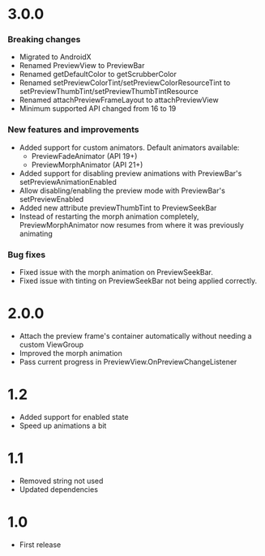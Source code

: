 # 3.0.0

### Breaking changes

- Migrated to AndroidX
- Renamed PreviewView to PreviewBar
- Renamed getDefaultColor to getScrubberColor
- Renamed setPreviewColorTint/setPreviewColorResourceTint to setPreviewThumbTint/setPreviewThumbTintResource
- Renamed attachPreviewFrameLayout to attachPreviewView
- Minimum supported API changed from 16 to 19

### New features and improvements

- Added support for custom animators. Default animators available:
	- PreviewFadeAnimator (API 19+)
	- PreviewMorphAnimator (API 21+)
- Added support for disabling preview animations with PreviewBar's setPreviewAnimationEnabled
- Allow disabling/enabling the preview mode with PreviewBar's setPreviewEnabled
- Added new attribute previewThumbTint to PreviewSeekBar
- Instead of restarting the morph animation completely,
PreviewMorphAnimator now resumes from where it was previously animating

### Bug fixes
- Fixed issue with the morph animation on PreviewSeekBar.
- Fixed issue with tinting on PreviewSeekBar not being applied correctly.

# 2.0.0

- Attach the preview frame's container automatically without needing a custom ViewGroup
- Improved the morph animation
- Pass current progress in PreviewView.OnPreviewChangeListener

# 1.2

- Added support for enabled state
- Speed up animations a bit

# 1.1

- Removed string not used
- Updated dependencies

# 1.0

- First release

